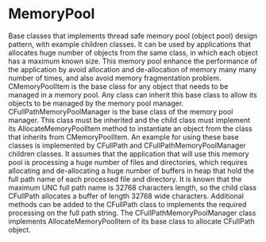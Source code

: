 # MemoryPool
Base classes that implements thread safe memory pool (object pool) design pattern, with example children classes. It can be used by applications that allocates huge number of objects from the same class, in which each object has a maximum known size. This memory pool enhance the performance of the application by avoid allocation and de-allocation of memory many many number of times, and also avoid memory fragmentation problem.
CMemoryPoolItem is the base class for any object that needs to be managed in a memory pool. Any class can inherit this base class to allow its objects to be managed by the memory pool manager.
CFullPathMemoryPoolManager is the base class of the memory pool manager. This class must be inherited and the child class must implement its AllocateMemoryPoolItem method to instantiate an object from the class that inherits from CMemoryPoolItem.
An example for using these base classes is implemented by CFullPath and CFullPathMemoryPoolManager children classes. It assumes that the application that will use this memory pool is processing a huge number of files and directories, which requires allocating and de-allocating a huge number of buffers in heap that hold the full path name of each processed file and directory. It is known that the maximum UNC full path name is 32768 characters length, so the child class CFullPath allocates a buffer of length 32768 wide characters. Additional methods can be added to the CFullPath class to implements the required processing on the full path string. The CFullPathMemoryPoolManager class implements AllocateMemoryPoolItem of its base class to allocate CFullPath object.
